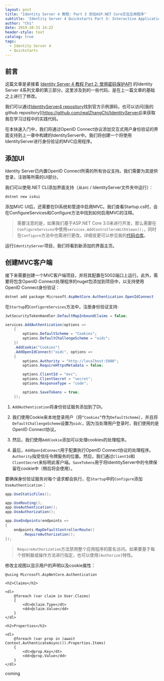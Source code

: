 ```yaml
---
layout: post
title: "Identity Server 4 教程: Part 3 添加ASP.NET Core交互应用程序"
subtitle: 'Identity Server 4 Quickstarts Part 3: Interactive Applications with ASP.NET Core'
author: "Chi"
date: 2019-10-31 14:22
header-style: text
catalog: true
tags:
  - Identity Server 4
  - Quickstarts
---
```


## 前言

这篇文章是紧接着 [Identity Server 4 教程 Part 2: 使用密码保护API](https://blog.zhangchi.fun/2019/10/12/using-passwords/) 的Identity Server 4系列文章的第三部分。这里涉及到的一些代码，是在上一篇文章的基础之上进行了修改。

我们可以通过[IdentityServer4 repository]("https://github.com/IdentityServer/IdentityServer4/blob/master/samples")找到官方示例源码，也可以访问[我的 github repository](https://github.com/realZhangChi/IdentityServer4)来获取我在学习过程中的实践代码。

在本快速入门中，我们将通过OpenID Connect协议添加交互式用户身份验证的界面支持到上一章中构建的IdentityServer中。我们将创建一个将使用IdentityServer进行身份验证的MVC应用程序。

## 添加UI

Identity Server已内置OpenID Connect所需的所有协议支持。我们需要为其提供登录，注销等所需的UI部分。

我们可以使用.NET CLI添加界面支持（从src / IdentityServer文件夹中运行）：

``` Powershell
dotnet new is4ui
```

添加MVC UI后，还需要在DI系统和管道中启用MVC。我们查看Startup.cs时，会在ConfigureServices和Configure方法中找到如何启用MVC的注释。

> 需要注意的是，如果我们基于ASP.NET Core 3.0来进行开发，那么需要在`ConfigureServices`中使用`services.AddControllersWithViews();`，同时在`Configure`方法中也需进行更改。详细变更可以参见我的[代码仓库](https://github.com/realZhangChi/IdentityServer4)。

运行`IdentityServer`项目，我们将看到新添加的界面主页。

## 创建MVC客户端

接下来需要创建一个MVC客户端项目，并将其配置在5002端口上运行。此外，需要将包含OpenID Connect处理程序的nuget包添加到项目中，以支持使用OpenID Connect身份验证：

``` Powershell
dotnet add package Microsoft.AspNetCore.Authentication.OpenIdConnect
```

在`Startup`的`ConfigureServices`方法中，注册身份验证支持:

``` C#
JwtSecurityTokenHandler.DefaultMapInboundClaims = false;

services.AddAuthentication(options =>
    {
        options.DefaultScheme = "Cookies";
        options.DefaultChallengeScheme = "oidc";
    })
    .AddCookie("Cookies")
    .AddOpenIdConnect("oidc", options =>
    {
        options.Authority = "http://localhost:5000";
        options.RequireHttpsMetadata = false;

        options.ClientId = "mvc";
        options.ClientSecret = "secret";
        options.ResponseType = "code";

        options.SaveTokens = true;
    });
```

1. `AddAuthentication`将身份验证服务添加到了DI。

2. 我们使用Cookie来本地登录用户（将`“Cookies”`作为`DefaultScheme`），并且将`DefaultChallengeScheme`设置为`oidc`，因为当处理用户登录时，我们使用的是OpenID Connect协议。

3. 然后，我们使用`AddCookie`添加可以处理cookies的处理程序。

4. 最后，`AddOpenIdConnect`用于配置执行OpenID Connect协议的处理程序。`Authority`指受信任令牌服务的位置。然后，我们通过`ClientId`和`ClientSecret`来标明此客户端。`SaveTokens`用于将IdentityServer中的令牌保留在cookie中（稍后将会使用）。

要确保身份验证服务对每个请求都会执行，在`Startup`中的`Configure`添加`UseAuthentication`：

``` C#
app.UseStaticFiles();

app.UseRouting();
app.UseAuthentication();
app.UseAuthorization();

app.UseEndpoints(endpoints =>
{
    endpoints.MapDefaultControllerRoute()
        .RequireAuthorization();
});
```

> `RequireAuthorization`方法禁用整个应用程序的匿名访问。如果要基于每个控制器或操作方法进行指定，也可以使用`[Authorize]`特性。

修改主视图以显示用户的声明以及cookie属性：

``` cshtml
@using Microsoft.AspNetCore.Authentication

<h2>Claims</h2>

<dl>
    @foreach (var claim in User.Claims)
    {
        <dt>@claim.Type</dt>
        <dd>@claim.Value</dd>
    }
</dl>

<h2>Properties</h2>

<dl>
    @foreach (var prop in (await Context.AuthenticateAsync()).Properties.Items)
    {
        <dt>@prop.Key</dt>
        <dd>@prop.Value</dd>
    }
</dl>
```

coming
